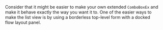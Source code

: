Consider that it might be easier to make your own extended `ComboBoxEx` and make it behave exactly the way you want it to. One of the easier ways to make the list view is by using a borderless top-level form with a docked flow layout panel.



